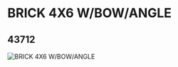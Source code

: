# BRICK 4X6 W/BOW/ANGLE
## 43712
![BRICK 4X6 W/BOW/ANGLE](https://lc-www-live-s.legocdn.com/media/bricks/5/2/4179869.jpg)